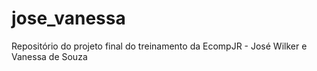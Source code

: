 # jose_vanessa
Repositório do projeto final do treinamento da EcompJR  -  José Wilker e Vanessa de Souza
